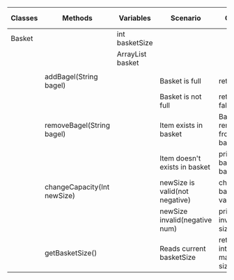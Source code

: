 

| Classes | Methods                     | Variables                | Scenario                       | Output                          | User stories |
|---------|-----------------------------|--------------------------|--------------------------------|---------------------------------|--------------|
| Basket  |                             | int basketSize           |                                |                                 |              |
|         |                             | ArrayList<String> basket |                                |                                 |              |
|         |                             |                          |                                |                                 |              |
|         | addBagel(String bagel)      |                          | Basket is full                 | return true                     | 1 3          |
|         |                             |                          | Basket is not full             | return false                    |              |
|         | removeBagel(String bagel)   |                          | Item exists in basket          | Bagel removed from basket list  | 2 5          |
|         |                             |                          | Item doesn't exists in basket  | print no bagel in basket        |              |
|         | changeCapacity(Int newSize) |                          | newSize is valid(not negative) | change basketSize variable      | 4            |
|         |                             |                          | newSize invalid(negative num)  | print invalid size              |              |
|         | getBasketSize()             |                          | Reads current basketSize       | returns integer of maximum size |              |

